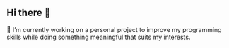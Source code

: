 ## Hi there 👋

🔭 I’m currently working on a personal project to improve my programming skills while doing something meaningful that suits my interests.




